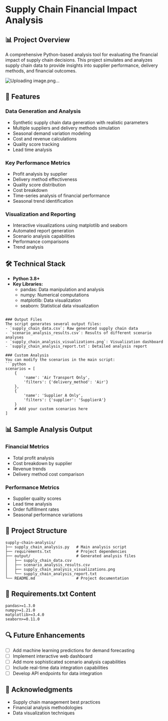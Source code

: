 

# Supply Chain Financial Impact Analysis

## 📊 Project Overview
A comprehensive Python-based analysis tool for evaluating the financial impact of supply chain decisions. This project simulates and analyzes supply chain data to provide insights into supplier performance, delivery methods, and financial outcomes.

![Uploading image.png…]()


## 🎯 Features

### Data Generation and Analysis
- Synthetic supply chain data generation with realistic parameters
- Multiple suppliers and delivery methods simulation
- Seasonal demand variation modeling
- Cost and revenue calculations
- Quality score tracking
- Lead time analysis

### Key Performance Metrics
- Profit analysis by supplier
- Delivery method effectiveness
- Quality score distribution
- Cost breakdown
- Time-series analysis of financial performance
- Seasonal trend identification

### Visualization and Reporting
- Interactive visualizations using matplotlib and seaborn
- Automated report generation
- Scenario analysis capabilities
- Performance comparisons
- Trend analysis

## 🛠️ Technical Stack
- **Python 3.8+**
- **Key Libraries:**
  - pandas: Data manipulation and analysis
  - numpy: Numerical computations
  - matplotlib: Data visualization
  - seaborn: Statistical data visualization


```

### Output Files
The script generates several output files:
- `supply_chain_data.csv`: Raw generated supply chain data
- `scenario_analysis_results.csv`: Results of different scenario analyses
- `supply_chain_analysis_visualizations.png`: Visualization dashboard
- `supply_chain_analysis_report.txt`: Detailed analysis report

### Custom Analysis
You can modify the scenarios in the main script:
```python
scenarios = [
    {
        'name': 'Air Transport Only',
        'filters': {'delivery_method': 'Air'}
    },
    {
        'name': 'Supplier A Only',
        'filters': {'supplier': 'SupplierA'}
    }
    # Add your custom scenarios here
]
```

## 📊 Sample Analysis Output

### Financial Metrics
- Total profit analysis
- Cost breakdown by supplier
- Revenue trends
- Delivery method cost comparison

### Performance Metrics
- Supplier quality scores
- Lead time analysis
- Order fulfillment rates
- Seasonal performance variations

## 🔄 Project Structure
```
supply-chain-analysis/
├── supply_chain_analysis.py   # Main analysis script
├── requirements.txt           # Project dependencies
├── output/                    # Generated analysis files
│   ├── supply_chain_data.csv
│   ├── scenario_analysis_results.csv
│   ├── supply_chain_analysis_visualizations.png
│   └── supply_chain_analysis_report.txt
└── README.md                  # Project documentation
```

## 📝 Requirements.txt Content
```
pandas>=1.3.0
numpy>=1.21.0
matplotlib>=3.4.0
seaborn>=0.11.0
```



## 🔍 Future Enhancements
- [ ] Add machine learning predictions for demand forecasting
- [ ] Implement interactive web dashboard
- [ ] Add more sophisticated scenario analysis capabilities
- [ ] Include real-time data integration capabilities
- [ ] Develop API endpoints for data integration

## 🙏 Acknowledgments
- Supply chain management best practices
- Financial analysis methodologies
- Data visualization techniques
